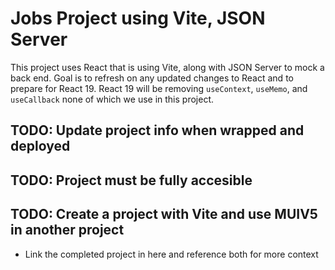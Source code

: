 # Jobs Project using Vite, JSON Server
This project uses React that is using Vite, along with JSON Server to mock a back end. 
Goal is to refresh on any updated changes to React and to prepare for React 19. 
React 19 will be removing `useContext`,  `useMemo`, and `useCallback` none of which we use in this project. 

## TODO: Update project info when wrapped and deployed

## TODO: Project must be fully accesible 

## TODO: Create a project with Vite and use MUIV5 in another project
- Link the completed project in here and reference both for more context

